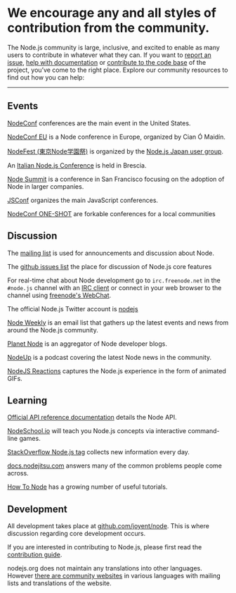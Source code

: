 # We encourage any and all styles of contribution from the community.

The Node.js community is large, inclusive, and excited to enable as many users to contribute in whatever what they can.  If you want to [report an issue](https://github.com/joyent/node/issues), [help with documentation](/documentation/contributing/) or [contribute to the code base](/documentation/contributing/) of the project, you’ve come to the right place. Explore our community resources to find out how you can help:

<hr>

## Events

<a href="http://www.nodeconf.com/">NodeConf</a> conferences are
  the main event in the United States.

<a href="http://nodeconfeu.com/">NodeConf EU</a> is a Node
  conference in Europe, organized by Cian Ó Maidín.

<a href="http://nodefest.jp/">NodeFest (東京Node学園祭)</a> is
  organized by the <a href="http://nodejs.jp">Node.js Japan user
  group</a>.

An <a href="http://nodejsconf.it/">Italian Node.js
  Conference</a> is held in Brescia.

<a href="http://nodesummit.com/">Node Summit</a> is a conference
  in San Francisco focusing on the adoption of Node in larger
  companies.

<a href="http://jsconf.com/">JSConf</a> organizes the main
  JavaScript conferences.

<a href="http://oneshot.nodeconf.com/">NodeConf ONE-SHOT</a> are
  forkable conferences for a local communities

## Discussion

The [mailing list](http://groups.google.com/group/nodejs) is used for
announcements and discussion about Node.

The [github issues list](https://github.com/joyent/node/issues) the place for
discussion of Node.js core features

For real-time chat about Node development go to `irc.freenode.net` in the
`#node.js` channel with an [IRC
client](http://en.wikipedia.org/wiki/Comparison_of_Internet_Relay_Chat_clients)
or connect in your web browser to the channel using [freenode's
WebChat](http://webchat.freenode.net/?channels=node.js).

The official Node.js Twitter account is [nodejs](https://twitter.com/nodejs)

[Node Weekly](http://nodeweekly.com) is an email
list that gathers up the latest events and news from around the Node.js
community.

[Planet Node](http://planetnodejs.com) is an aggregator of Node developer
blogs.

[NodeUp](http://nodeup.com) is a podcast covering the latest Node news in
the community.

[NodeJS Reactions](http://nodejsreactions.tumblr.com) captures the Node.js
experience in the form of animated GIFs.

## Learning

[Official API reference documentation](/api) details the Node API.

[NodeSchool.io](http://nodeschool.io) will teach you Node.js concepts via
interactive command-line games.

[StackOverflow Node.js tag](http://stackoverflow.com/questions/tagged/node.js)
collects new information every day.

[docs.nodejitsu.com](http://docs.nodejitsu.com/) answers many of the common
problems people come across.

[How To Node](http://howtonode.org/) has a growing number of useful tutorials.

## Development

All development takes place at
[github.com/joyent/node](http://github.com/joyent/node). This is where
discussion regarding core development occurs.

If you are interested in contributing to Node.js, please first read the
[contribution
guide](/documentation/contributing/).

nodejs.org does not maintain any translations into
other languages. However [there are community websites](/documentation/localization/) in various
languages with mailing lists and translations of the website.

